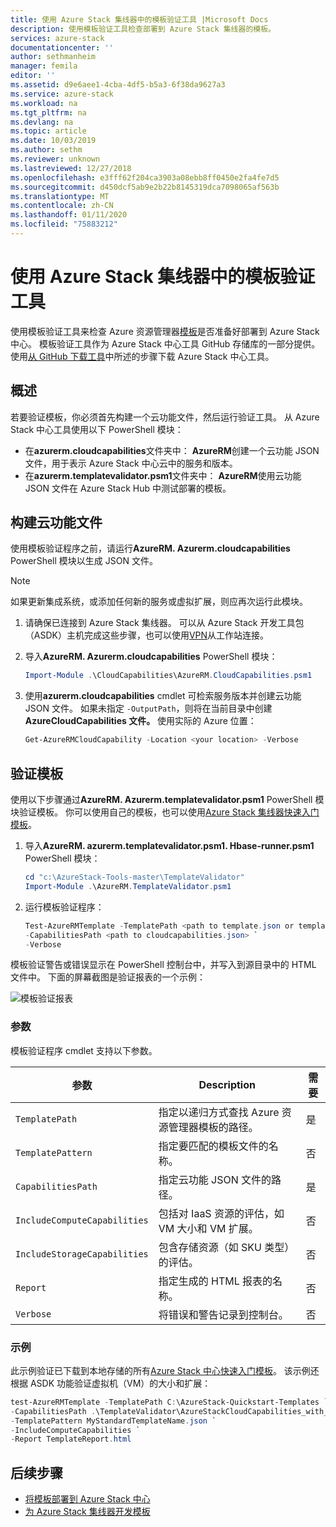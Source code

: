 ```yaml
---
title: 使用 Azure Stack 集线器中的模板验证工具 |Microsoft Docs
description: 使用模板验证工具检查部署到 Azure Stack 集线器的模板。
services: azure-stack
documentationcenter: ''
author: sethmanheim
manager: femila
editor: ''
ms.assetid: d9e6aee1-4cba-4df5-b5a3-6f38da9627a3
ms.service: azure-stack
ms.workload: na
ms.tgt_pltfrm: na
ms.devlang: na
ms.topic: article
ms.date: 10/03/2019
ms.author: sethm
ms.reviewer: unknown
ms.lastreviewed: 12/27/2018
ms.openlocfilehash: e3fff62f204ca3903a08ebb8ff0450e2fa4fe7d5
ms.sourcegitcommit: d450dcf5ab9e2b22b8145319dca7098065af563b
ms.translationtype: MT
ms.contentlocale: zh-CN
ms.lasthandoff: 01/11/2020
ms.locfileid: "75883212"
---
```

# <a name="use-the-template-validation-tool-in-azure-stack-hub"></a>使用 Azure Stack 集线器中的模板验证工具

使用模板验证工具来检查 Azure 资源管理器[模板](azure-stack-arm-templates.md)是否准备好部署到 Azure Stack 中心。 模板验证工具作为 Azure Stack 中心工具 GitHub 存储库的一部分提供。 使用[从 GitHub 下载工具](../operator/azure-stack-powershell-download.md)中所述的步骤下载 Azure Stack 中心工具。

## <a name="overview"></a>概述

若要验证模板，你必须首先构建一个云功能文件，然后运行验证工具。 从 Azure Stack 中心工具使用以下 PowerShell 模块：

- 在**azurerm.cloudcapabilities**文件夹中： **AzureRM**创建一个云功能 JSON 文件，用于表示 Azure Stack 中心云中的服务和版本。
- 在**azurerm.templatevalidator.psm1**文件夹中： **AzureRM**使用云功能 JSON 文件在 Azure Stack Hub 中测试部署的模板。

## <a name="build-the-cloud-capabilities-file"></a>构建云功能文件

使用模板验证程序之前，请运行**AzureRM. Azurerm.cloudcapabilities** PowerShell 模块以生成 JSON 文件。

>[!NOTE]
> 如果更新集成系统，或添加任何新的服务或虚拟扩展，则应再次运行此模块。

1. 请确保已连接到 Azure Stack 集线器。 可以从 Azure Stack 开发工具包（ASDK）主机完成这些步骤，也可以使用[VPN](../asdk/asdk-connect.md#connect-to-azure-stack-using-vpn)从工作站连接。
2. 导入**AzureRM. Azurerm.cloudcapabilities** PowerShell 模块：

    ```powershell
    Import-Module .\CloudCapabilities\AzureRM.CloudCapabilities.psm1
    ```

3. 使用**azurerm.cloudcapabilities** cmdlet 可检索服务版本并创建云功能 JSON 文件。 如果未指定 `-OutputPath`，则将在当前目录中创建**AzureCloudCapabilities 文件。** 使用实际的 Azure 位置：

    ```powershell
    Get-AzureRMCloudCapability -Location <your location> -Verbose
    ```

## <a name="validate-templates"></a>验证模板

使用以下步骤通过**AzureRM. Azurerm.templatevalidator.psm1** PowerShell 模块验证模板。 你可以使用自己的模板，也可以使用[Azure Stack 集线器快速入门模板](https://github.com/Azure/AzureStack-QuickStart-Templates)。

1. 导入**AzureRM. azurerm.templatevalidator.psm1. Hbase-runner.psm1** PowerShell 模块：

    ```powershell
    cd "c:\AzureStack-Tools-master\TemplateValidator"
    Import-Module .\AzureRM.TemplateValidator.psm1
    ```

2. 运行模板验证程序：

    ```powershell
    Test-AzureRMTemplate -TemplatePath <path to template.json or template folder> `
    -CapabilitiesPath <path to cloudcapabilities.json> `
    -Verbose
    ```

模板验证警告或错误显示在 PowerShell 控制台中，并写入到源目录中的 HTML 文件中。 下面的屏幕截图是验证报表的一个示例：

![模板验证报表](./media/azure-stack-validate-templates/image1.png)

### <a name="parameters"></a>参数

模板验证程序 cmdlet 支持以下参数。

| 参数 | Description | 需要 |
| ----- | -----| ----- |
| `TemplatePath` | 指定以递归方式查找 Azure 资源管理器模板的路径。 | 是 |
| `TemplatePattern` | 指定要匹配的模板文件的名称。 | 否 |
| `CapabilitiesPath` | 指定云功能 JSON 文件的路径。 | 是 |
| `IncludeComputeCapabilities` | 包括对 IaaS 资源的评估，如 VM 大小和 VM 扩展。 | 否 |
| `IncludeStorageCapabilities` | 包含存储资源（如 SKU 类型）的评估。 | 否 |
| `Report` | 指定生成的 HTML 报表的名称。 | 否 |
| `Verbose` | 将错误和警告记录到控制台。 | 否|

### <a name="examples"></a>示例

此示例验证已下载到本地存储的所有[Azure Stack 中心快速入门模板](https://github.com/Azure/AzureStack-QuickStart-Templates)。 该示例还根据 ASDK 功能验证虚拟机（VM）的大小和扩展：

```powershell
test-AzureRMTemplate -TemplatePath C:\AzureStack-Quickstart-Templates `
-CapabilitiesPath .\TemplateValidator\AzureStackCloudCapabilities_with_AddOns_20170627.json `
-TemplatePattern MyStandardTemplateName.json `
-IncludeComputeCapabilities `
-Report TemplateReport.html
```

## <a name="next-steps"></a>后续步骤

- [将模板部署到 Azure Stack 中心](azure-stack-arm-templates.md)
- [为 Azure Stack 集线器开发模板](azure-stack-develop-templates.md)
